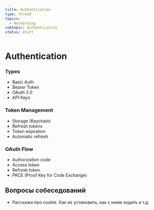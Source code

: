 ```yaml
---
title: Authentication
type: thread
topics:
  - Networking
subtopic: Authentication
status: draft
---
```


# Authentication


### Types
- Basic Auth
- Bearer Token
- OAuth 2.0
- API Keys

### Token Management
- Storage (Keychain)
- Refresh tokens
- Token expiration
- Automatic refresh

### OAuth Flow
- Authorization code
- Access token
- Refresh token
- PKCE (Proof Key for Code Exchange)

## Вопросы собеседований
- Расскажи про cookie. Как их установить, как с ними ходить и т.д.



